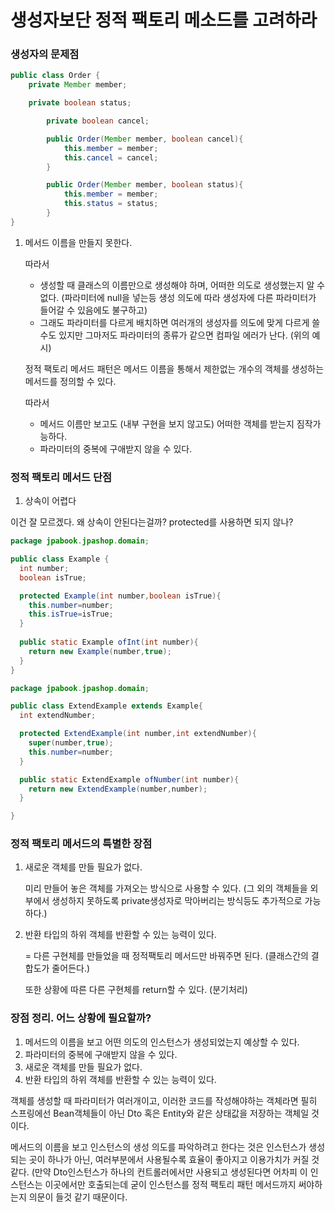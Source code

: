 # 생성자보단 정적 팩토리 메소드를 고려하라

### 생성자의 문제점

```java
public class Order {
    private Member member;

    private boolean status;

		private boolean cancel;

		public Order(Member member, boolean cancel){
			this.member = member;
			this.cancel = cancel;
		}

		public Order(Member member, boolean status){
			this.member = member;
			this.status = status;
		}
}
```

1. 메서드 이름을 만들지 못한다.
    
    따라서
    
    - 생성할 때 클래스의 이름만으로 생성해야 하며, 어떠한 의도로 생성했는지 알 수 없다. (파라미터에 null을 넣는등 생성 의도에 따라 생성자에 다른 파라미터가 들어갈 수 있음에도 불구하고)
    - 그래도 파라미터를 다르게 배치하면 여러개의 생성자를 의도에 맞게 다르게 쓸 수도 있지만 그마저도 파라미터의 종류가 같으면 컴파일 에러가 난다. (위의 예시)
    
    정적 팩토리 메서드 패턴은 메서드 이름을 통해서 제한없는 개수의 객체를 생성하는 메서드를 정의할 수 있다.
    
    따라서
    
    - 메서드 이름만 보고도 (내부 구현을 보지 않고도) 어떠한 객체를 받는지 짐작가능하다.
    - 파라미터의 중복에 구애받지 않을 수 있다.

### 정적 팩토리 메서드 단점

1. 상속이 어렵다

이건 잘 모르겠다. 왜 상속이 안된다는걸까? protected를 사용하면 되지 않나?

```java
package jpabook.jpashop.domain;

public class Example {
  int number;
  boolean isTrue;

  protected Example(int number,boolean isTrue){
    this.number=number;
    this.isTrue=isTrue;
  }
  
  public static Example ofInt(int number){
    return new Example(number,true);
  }
}

package jpabook.jpashop.domain;

public class ExtendExample extends Example{
  int extendNumber;

  protected ExtendExample(int number,int extendNumber){
    super(number,true);
    this.number=number;
  }

  public static ExtendExample ofNumber(int number){
    return new ExtendExample(number,number);
  }

}

```

### 정적 팩토리 메서드의 특별한 장점

1. 새로운 객체를 만들 필요가 없다.
    
    미리 만들어 놓은 객체를 가져오는 방식으로 사용할 수 있다. (그 외의 객체들을 외부에서 생성하지 못하도록 private생성자로 막아버리는 방식등도 추가적으로 가능하다.)
    
2. 반환 타입의 하위 객체를 반환할 수 있는 능력이 있다.
    
    = 다른 구현체를 만들었을 때 정적팩토리 메서드만 바꿔주면 된다. (클래스간의 결합도가 줄어든다.)
    
    또한 상황에 따른 다른 구현체를 return할 수 있다. (분기처리)
    

### 장점 정리. 어느 상황에 필요할까?

1. 메서드의 이름을 보고 어떤 의도의 인스턴스가 생성되었는지 예상할 수 있다.
2. 파라미터의 중복에 구애받지 않을 수 있다.
3. 새로운 객체를 만들 필요가 없다.
4. 반환 타입의 하위 객체를 반환할 수 있는 능력이 있다.

객체를 생성할 때 파라미터가 여러개이고, 이러한 코드를 작성해야하는 객체라면 필히 스프링에선 Bean객체들이 아닌 Dto 혹은 Entity와 같은 상태값을 저장하는 객체일 것이다.

메서드의 이름을 보고 인스턴스의 생성 의도를 파악하려고 한다는 것은 인스턴스가 생성되는 곳이 하나가 아닌, 여러부분에서 사용될수록 효율이 좋아지고 이용가치가 커질 것 같다. (만약 Dto인스턴스가 하나의 컨트롤러에서만 사용되고 생성된다면  어차피 이 인스턴스는 이곳에서만 호출되는데 굳이 인스턴스를 정적 팩토리 패턴 메서드까지 써야하는지 의문이 들것 같기 때문이다.